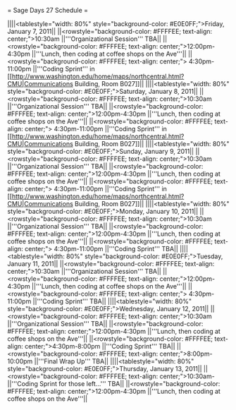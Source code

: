 = Sage Days 27 Schedule =


||||<tablestyle="width: 80%" style="background-color: #E0E0FF;">Friday, January 7, 2011||
||<rowstyle="background-color: #FFFFEE; text-align: center;">10:30am  ||'''Organizational Session''' TBA||
||<rowstyle="background-color: #FFFFEE; text-align: center;">12:00pm-4:30pm  ||'''Lunch, then coding at coffee shops on the Ave'''||
||<rowstyle="background-color: #FFFFEE; text-align: center;"> 4:30pm-11:00pm  ||'''Coding Sprint''' in  [[http://www.washington.edu/home/maps/northcentral.html?CMU|Communications Building, Room B027]]||
||||<tablestyle="width: 80%" style="background-color: #E0E0FF;">Saturday, January 8, 2011||
||<rowstyle="background-color: #FFFFEE; text-align: center;">10:30am  ||'''Organizational Session''' TBA||
||<rowstyle="background-color: #FFFFEE; text-align: center;">12:00pm-4:30pm  ||'''Lunch, then coding at coffee shops on the Ave'''||
||<rowstyle="background-color: #FFFFEE; text-align: center;"> 4:30pm-11:00pm  ||'''Coding Sprint''' in  [[http://www.washington.edu/home/maps/northcentral.html?CMU|Communications Building, Room B027]]||
||||<tablestyle="width: 80%" style="background-color: #E0E0FF;">Sunday, January 9, 2011||
||<rowstyle="background-color: #FFFFEE; text-align: center;">10:30am  ||'''Organizational Session''' TBA||
||<rowstyle="background-color: #FFFFEE; text-align: center;">12:00pm-4:30pm  ||'''Lunch, then coding at coffee shops on the Ave'''||
||<rowstyle="background-color: #FFFFEE; text-align: center;"> 4:30pm-11:00pm  ||'''Coding Sprint''' in  [[http://www.washington.edu/home/maps/northcentral.html?CMU|Communications Building, Room B027]]||
||||<tablestyle="width: 80%" style="background-color: #E0E0FF;">Monday, January 10, 2011||
||<rowstyle="background-color: #FFFFEE; text-align: center;">10:30am  ||'''Organizational Session''' TBA||
||<rowstyle="background-color: #FFFFEE; text-align: center;">12:00pm-4:30pm  ||'''Lunch, then coding at coffee shops on the Ave'''||
||<rowstyle="background-color: #FFFFEE; text-align: center;"> 4:30pm-11:00pm  ||'''Coding Sprint''' TBA||
||||<tablestyle="width: 80%" style="background-color: #E0E0FF;">Tuesday, January 11, 2011||
||<rowstyle="background-color: #FFFFEE; text-align: center;">10:30am  ||'''Organizational Session''' TBA||
||<rowstyle="background-color: #FFFFEE; text-align: center;">12:00pm-4:30pm  ||'''Lunch, then coding at coffee shops on the Ave'''||
||<rowstyle="background-color: #FFFFEE; text-align: center;"> 4:30pm-11:00pm  ||'''Coding Sprint''' TBA||
||||<tablestyle="width: 80%" style="background-color: #E0E0FF;">Wednesday, January 12, 2011||
||<rowstyle="background-color: #FFFFEE; text-align: center;">10:30am  ||'''Organizational Session''' TBA||
||<rowstyle="background-color: #FFFFEE; text-align: center;">12:00pm-4:30pm  ||'''Lunch, then coding at coffee shops on the Ave'''||
||<rowstyle="background-color: #FFFFEE; text-align: center;">4:30pm-8:00pm  ||'''Coding Sprint''' TBA||
||<rowstyle="background-color: #FFFFEE; text-align: center;">8:00pm-10:00pm  ||'''Final Wrap Up''' TBA||
||||<tablestyle="width: 80%" style="background-color: #E0E0FF;">Thursday, January 13, 2011||
||<rowstyle="background-color: #FFFFEE; text-align: center;">10:30am-||'''Coding Sprint for those left...''' TBA||
||<rowstyle="background-color: #FFFFEE; text-align: center;">12:00pm-4:30pm  ||'''Lunch, then coding at coffee shops on the Ave'''||
